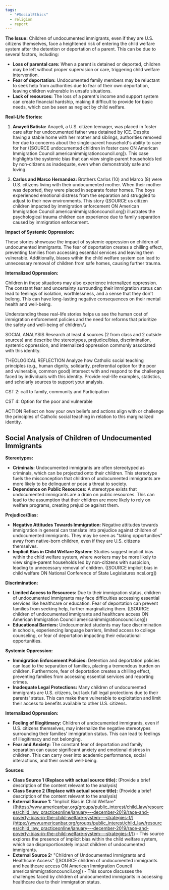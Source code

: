 ```yaml
---
tags:
  - "#SocialEthics"
  - religion
  - report
---
```

**The Issue:** Children of undocumented immigrants, even if they are U.S. citizens themselves, face a heightened risk of entering the child welfare system after the detention or deportation of a parent. This can be due to several factors, including:

- **Loss of parental care:** When a parent is detained or deported, children may be left without proper supervision or care, triggering child welfare intervention.
- **Fear of deportation:** Undocumented family members may be reluctant to seek help from authorities due to fear of their own deportation, leaving children vulnerable in unsafe situations.
- **Lack of resources:** The loss of a parent's income and support system can create financial hardship, making it difficult to provide for basic needs, which can be seen as neglect by child welfare.

**Real-Life Stories:**

1. **Anayeli Batista:** Anayeli, a U.S. citizen teenager, was placed in foster care after her undocumented father was detained by ICE. Despite having a stable home with her mother and siblings, authorities removed her due to concerns about the single-parent household's ability to care for her ([SOURCE undocumented children in foster care ON American Immigration Council americanimmigrationcouncil.org]). This case highlights the systemic bias that can view single-parent households led by non-citizens as inadequate, even when demonstrably safe and loving.
    
2. **Carlos and Marco Hernandez:** Brothers Carlos (10) and Marco (8) were U.S. citizens living with their undocumented mother. When their mother was deported, they were placed in separate foster homes. The boys experienced emotional distress from the separation and struggled to adjust to their new environments. This story ([SOURCE us citizen children impacted by immigration enforcement ON American Immigration Council americanimmigrationcouncil.org]) illustrates the psychological trauma children can experience due to family separation caused by immigration enforcement.
    

**Impact of Systemic Oppression:**

These stories showcase the impact of systemic oppression on children of undocumented immigrants. The fear of deportation creates a chilling effect, preventing families from accessing essential services and leaving them vulnerable. Additionally, biases within the child welfare system can lead to unnecessary removal of children from safe homes, causing further trauma.

**Internalized Oppression:**

Children in these situations may also experience internalized oppression. The constant fear and uncertainty surrounding their immigration status can lead to feelings of isolation, worthlessness, and a sense that they don't belong. This can have long-lasting negative consequences on their mental health and well-being.

Understanding these real-life stories helps us see the human cost of immigration enforcement policies and the need for reforms that prioritize the safety and well-being of children.\\\


SOCIAL ANALYSIS
Research at least 4 sources (2 from class and 2 outside sources) and describe the stereotypes, prejudice/bias, discrimination, systemic oppression, and internalized oppression commonly associated with this identity.

THEOLOGICAL REFLECTION
Analyze how Catholic social teaching principles (e.g., human dignity, solidarity, preferential option for the poor and vulnerable, common good) intersect with and respond to the challenges faced by individuals with this identity.
Provide real-life examples, statistics, and scholarly sources to support your analysis.

CST 2: call to family, community and Participation

CST 4: Option for the poor and vulnerable

ACTION
Reflect on how your own beliefs and actions align with or challenge the principles of Catholic social teaching in relation to this marginalized identity.



## Social Analysis of Children of Undocumented Immigrants

**Stereotypes:**

* **Criminals:**  Undocumented immigrants are often stereotyped as criminals, which can be projected onto their children. This stereotype fuels the misconception that children of undocumented immigrants are more likely to be delinquent or pose a threat to society. 
* **Dependence on Public Resources:**  A stereotype exists that undocumented immigrants are a drain on public resources.  This can lead to the assumption that their children are more likely to rely on welfare programs, creating prejudice against them.

**Prejudice/Bias:**

* **Negative Attitudes Towards Immigration:**  Negative attitudes towards immigration in general can translate into prejudice against children of undocumented immigrants.  They may be seen as "taking opportunities" away from native-born children, even if they are U.S. citizens themselves.
* **Implicit Bias in Child Welfare System:**  Studies suggest implicit bias within the child welfare system, where workers may be more likely to view single-parent households led by non-citizens with suspicion, leading to unnecessary removal of children. ([SOURCE implicit bias in child welfare ON National Conference of State Legislatures ncsl.org])

**Discrimination:**

* **Limited Access to Resources:** Due to their immigration status, children of undocumented immigrants may face difficulties accessing essential services like healthcare or education.  Fear of deportation can prevent families from seeking help, further marginalizing them.  ([SOURCE children of undocumented immigrants and healthcare access ON American Immigration Council americanimmigrationcouncil.org])
* **Educational Barriers:**  Undocumented students may face discrimination in schools, experiencing language barriers, limited access to college counseling, or fear of deportation impacting their educational opportunities.

**Systemic Oppression:**

* **Immigration Enforcement Policies:**  Detention and deportation policies can lead to the separation of families, placing a tremendous burden on children.  Furthermore, fear of deportation creates a chilling effect, preventing families from accessing essential services and reporting crimes.
* **Inadequate Legal Protections:**  Many children of undocumented immigrants are U.S. citizens, but lack full legal protections due to their parents' status.  This can make them vulnerable to exploitation and limit their access to benefits available to other U.S. citizens.

**Internalized Oppression:**

* **Feeling of Illegitimacy:**  Children of undocumented immigrants, even if U.S. citizens themselves, may internalize the negative stereotypes surrounding their families' immigration status. This can lead to feelings of illegitimacy and not belonging.
* **Fear and Anxiety:**  The constant fear of deportation and family separation can cause significant anxiety and emotional distress in children. This can carry over into academic performance, social interactions, and their overall well-being.  

**Sources:**

* **Class Source 1 (Replace with actual source title):** (Provide a brief description of the content relevant to the analysis)
* **Class Source 2 (Replace with actual source title):** (Provide a brief description of the content relevant to the analysis)
* **External Source 1:** "Implicit Bias in Child Welfare" ([https://www.americanbar.org/groups/public_interest/child_law/resources/child_law_practiceonline/january---december-2019/race-and-poverty-bias-in-the-child-welfare-system---strategies-f/](https://www.americanbar.org/groups/public_interest/child_law/resources/child_law_practiceonline/january---december-2019/race-and-poverty-bias-in-the-child-welfare-system---strategies-f/)) - This source explores the presence of implicit bias within the child welfare system, which can disproportionately impact children of undocumented immigrants.
* **External Source 2:** "Children of Undocumented Immigrants and Healthcare Access" ([SOURCE children of undocumented immigrants and healthcare access ON American Immigration Council americanimmigrationcouncil.org]) - This source discusses the challenges faced by children of undocumented immigrants in accessing healthcare due to their immigration status.
